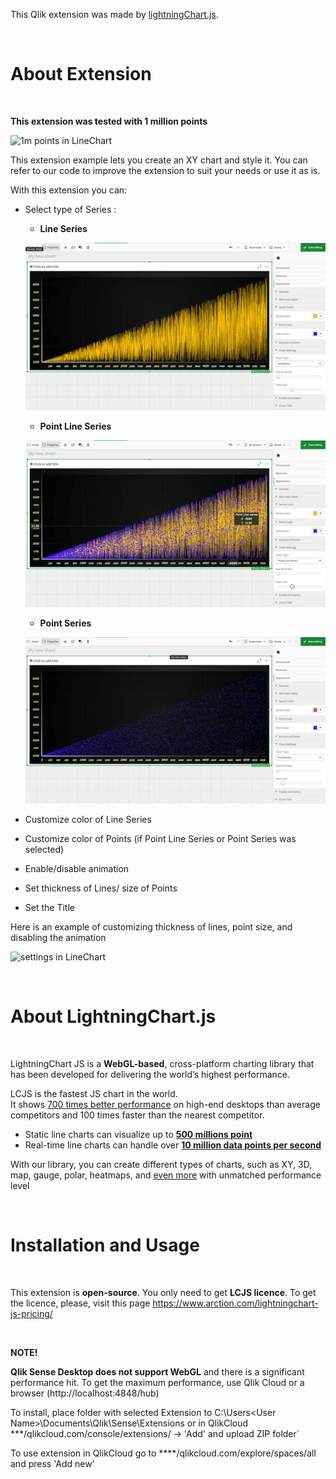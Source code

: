 This Qlik extension was made by [lightningChart.js](https://www.arction.com/lightningchart-js/).

<br />

# About Extension

<br />

**This extension was tested with 1 million points**

![1m points in LineChart](screenRecords/1m.gif)


This extension example lets you create an XY chart and style it.
You can refer to our code to improve the extension to suit your needs or use it as is.

With this extension you can: 

* Select type of Series :

   * **Line Series**

   ![LineSeries in LineChart](screenRecords/line.png)


   * **Point Line Series**

   ![pointLineSeries in LineChart](screenRecords/pointLine.png)


   * **Point Series**

   ![pointSeries in LineChart](screenRecords/point.png)


* Customize color of Line Series 

* Customize color of Points (if  Point Line Series or Point Series was selected)

* Enable/disable animation

* Set thickness of Lines/ size of Points

* Set the Title



Here is an example of customizing thickness of lines, point size, and disabling the animation

![settings in LineChart](screenRecords/settings.gif)


<br />

# About LightningChart.js

<br />

LightningChart JS is a **WebGL-based**, cross-platform charting library that has been developed for delivering the world’s highest performance.

LCJS is the fastest JS chart in the world. <br />
It shows [700 times better performance](https://www.arction.com/wp-content/uploads/JavaScript%20charts%20performance%20comparison%20-%20line%20charts%20%28May%202021%29.pdf) on high-end desktops than average competitors and 100 times faster than the nearest competitor.
 * Static line charts can visualize up to **[500 millions point](https://www.arction.com/javascript-charts-performance-comparison/)**
 * Real-time line charts can handle over **[10 million data points per second](https://www.arction.com/javascript-charts-performance-comparison/)**

With our library, you can create different types of charts, such as XY, 3D, map, gauge, polar, heatmaps, and [even more](https://www.arction.com/lightningchart-js/) with unmatched performance level


<br />

# Installation and Usage

<br />

This extension is **open-source**. You only need to get **LCJS licence**.
To get the licence, please, visit this page https://www.arction.com/lightningchart-js-pricing/

<br />

**NOTE!**

**Qlik Sense Desktop does not support WebGL**  and there is a significant performance hit. To get the maximum performance, use Qlik Cloud or a browser (http://localhost:4848/hub)


To install, place folder with selected Extension to C:\Users\<User Name>\Documents\Qlik\Sense\Extensions 
or in QlikCloud ***/qlikcloud.com/console/extensions/ ->  'Add' and upload ZIP folder`

To use extension in QlikCloud go to ****/qlikcloud.com/explore/spaces/all and press  'Add new'

